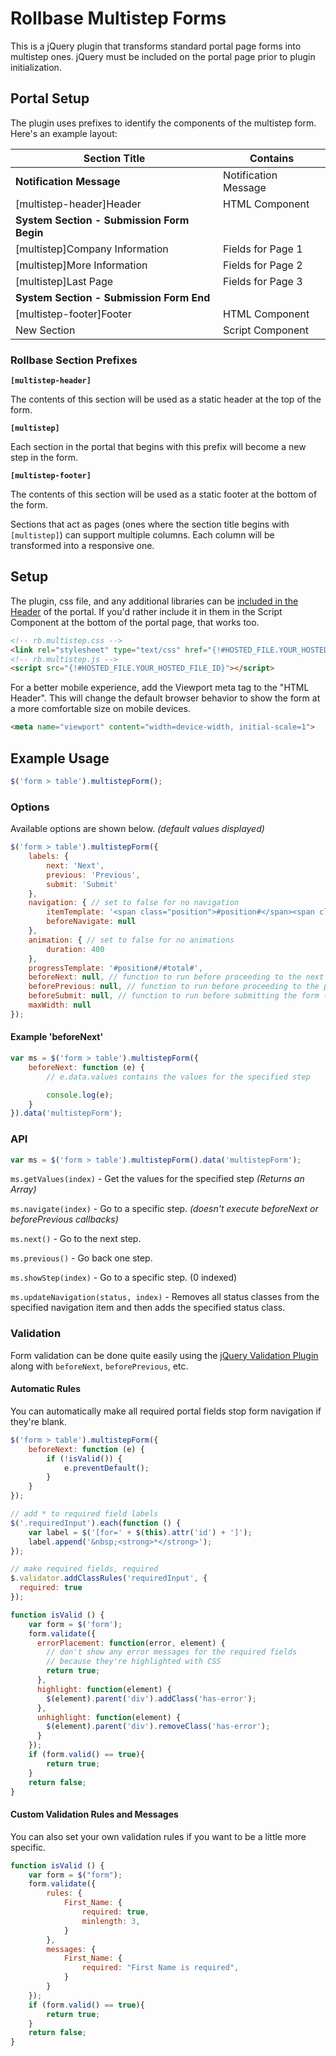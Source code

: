 # Rollbase Multistep Forms

This is a jQuery plugin that transforms standard portal page forms into multistep ones. jQuery must be included
on the portal page prior to plugin initialization.

## Portal Setup

The plugin uses prefixes to identify the components of the multistep form. Here's an example layout:

|Section Title|Contains|
|-|-|
|**Notification Message**|Notification Message|
|[multistep-header]Header|HTML Component|
|**System Section - Submission Form Begin**||
|[multistep]Company Information|Fields for Page 1|
|[multistep]More Information|Fields for Page 2|
|[multistep]Last Page|Fields for Page 3|
|**System Section - Submission Form End**||
|[multistep-footer]Footer|HTML Component|
|New Section|Script Component|

### Rollbase Section Prefixes
**`[multistep-header]`**

The contents of this section will be used as a static header at the top of the form.

**`[multistep]`**

Each section in the portal that begins with this prefix will become a new step in the form.

**`[multistep-footer]`**

The contents of this section will be used as a static footer at the bottom of the form.

Sections that act as pages (ones where the section title begins with `[multistep]`) can support multiple columns.
Each column will be transformed into a responsive one.

## Setup
The plugin, css file, and any additional libraries can be [included in the Header](https://documentation.progress.com/output/rb/doc/index.html#page/rb/creating-a-custom-header-and-footer.html) of the portal. If you'd rather
include it in them in the Script Component at the bottom of the portal page, that works too.

```html
<!-- rb.multistep.css -->
<link rel="stylesheet" type="text/css" href="{!#HOSTED_FILE.YOUR_HOSTED_FILE_ID}">
<!-- rb.multistep.js -->
<script src="{!#HOSTED_FILE.YOUR_HOSTED_FILE_ID}"></script>
```

For a better mobile experience, add the Viewport meta tag to the "HTML Header". This will change the default browser behavior to show the form at a more comfortable size on mobile devices.

```html
<meta name="viewport" content="width=device-width, initial-scale=1">
```

## Example Usage

```javascript
$('form > table').multistepForm();
```

### Options
Available options are shown below. _(default values displayed)_ 

```javascript
$('form > table').multistepForm({
    labels: {
        next: 'Next',
        previous: 'Previous',
        submit: 'Submit'
    },
    navigation: { // set to false for no navigation
        itemTemplate: '<span class="position">#position#</span><span class="title">#title#</span>',
        beforeNavigate: null
    },
    animation: { // set to false for no animations
        duration: 400
    },
    progressTemplate: '#position#/#total#',
    beforeNext: null, // function to run before proceeding to the next step ('Next' button clicked)
    beforePrevious: null, // function to run before proceeding to the previous step ('Previous' button clicked)
    beforeSubmit: null, // function to run before submitting the form ('Submit' button clicked)
    maxWidth: null
});
```

#### Example 'beforeNext'

```javascript
var ms = $('form > table').multistepForm({
    beforeNext: function (e) {
        // e.data.values contains the values for the specified step

        console.log(e);
    }
}).data('multistepForm');
```

### API
```javascript
var ms = $('form > table').multistepForm().data('multistepForm');
```
`ms.getValues(index)` - Get the values for the specified step _(Returns an Array)_

`ms.navigate(index)` - Go to a specific step. _(doesn't execute beforeNext or beforePrevious callbacks)_

`ms.next()` - Go to the next step.

`ms.previous()` - Go back one step.

`ms.showStep(index)` - Go to a specific step. (0 indexed)

`ms.updateNavigation(status, index)` - Removes all status classes from the specified navigation item and then adds the specified status class.

### Validation
Form validation can be done quite easily using the [jQuery Validation Plugin](https://jqueryvalidation.org/) along
with `beforeNext`, `beforePrevious`, etc.

#### Automatic Rules
You can automatically make all required portal fields stop form navigation if they're blank. 

```javascript
$('form > table').multistepForm({
    beforeNext: function (e) {
        if (!isValid()) {
            e.preventDefault();
        }
    }
});

// add * to required field labels
$('.requiredInput').each(function () {
    var label = $('[for=' + $(this).attr('id') + ']');
    label.append('&nbsp;<strong>*</strong>');
});

// make required fields, required
$.validator.addClassRules('requiredInput', {
  required: true
});

function isValid () {
    var form = $('form');
    form.validate({
      errorPlacement: function(error, element) {
        // don't show any error messages for the required fields
        // because they're highlighted with CSS
        return true;
      },
      highlight: function(element) {
        $(element).parent('div').addClass('has-error');
      },
      unhighlight: function(element) {
        $(element).parent('div').removeClass('has-error');
      }
    });
    if (form.valid() == true){
        return true;
    }
    return false;
}
```

#### Custom Validation Rules and Messages
You can also set your own validation rules if you want to be a little more specific.

```javascript
function isValid () {
    var form = $("form");
    form.validate({
        rules: {
            First_Name: {
                required: true,
                minlength: 3,
            }
        },
        messages: {
            First_Name: {
                required: "First Name is required",
            }
        }
    });
    if (form.valid() == true){
        return true;
    }
    return false;
}
```